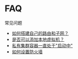 # FAQ

常见问题

   * [如何搭建自己的路由和子网？](faq-question-1.md)
   * [是否可以添加本地虚拟机？](faq-question-2.md)
   * [私有集群容器一直处于"启动中"](faq-question-3.md)
   * [如何设置防火墙](faq-question-5.md)
